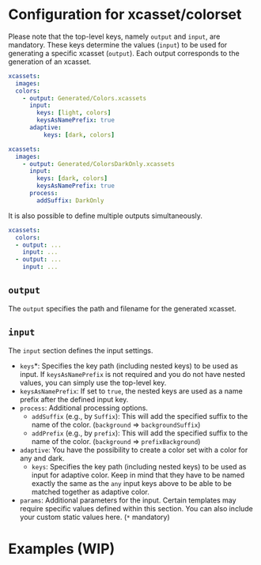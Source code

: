 # Configuration for xcasset/colorset

Please note that the top-level keys, namely `output` and `input`, are mandatory. These keys determine the values (`input`) to be used for generating a specific xcasset (`output`). Each output corresponds to the generation of an xcasset.

```yaml
xcassets: 
  images: 
  colors:
    - output: Generated/Colors.xcassets
      input: 
        keys: [light, colors]
        keysAsNamePrefix: true
      adaptive: 
          keys: [dark, colors]
```
```yaml
xcassets: 
  images: 
    - output: Generated/ColorsDarkOnly.xcassets
      input: 
        keys: [dark, colors]
        keysAsNamePrefix: true
      process:
        addSuffix: DarkOnly
```

It is also possible to define multiple outputs simultaneously.

```yaml
xcassets: 
  colors: 
  - output: ...
    input: ...
  - output: ...
    input: ...
```

## `output`

The `output` specifies the path and filename for the generated xcasset.

## `input`

The `input` section defines the input settings.

- `keys`*: Specifies the key path (including nested keys) to be used as input. If `keysAsNamePrefix` is not required and you do not have nested values, you can simply use the top-level key.
- `keysAsNamePrefix`: If set to `true`, the nested keys are used as a name prefix after the defined input key.
- `process`: Additional processing options.
    - `addSuffix` (e.g., by `Suffix`): This will add the specified suffix to the name of the color. (`background` => `backgroundSuffix`)
    - `addPrefix` (e.g., by `prefix`): This will add the specified suffix to the name of the color. (`background` => `prefixBackground`)
- `adaptive`: You have the possibility to create a color set with a color for any and dark.
    - `keys`: Specifies the key path (including nested keys) to be used as input for adaptive color. Keep in mind that they have to be named exactly the same as the `any` input keys above to be able to be matched together as adaptive color.
- `params`: Additional parameters for the input. Certain templates may require specific values defined within this section. You can also include your custom static values here.
(`*` mandatory)

# Examples (WIP)